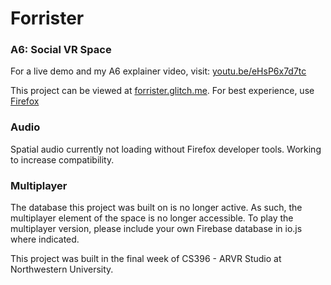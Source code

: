 
# Forrister
### A6: Social VR Space

For a live demo and my A6 explainer video, visit: [youtu.be/eHsP6x7d7tc](https://youtu.be/eHsP6x7d7tc)

This project can be viewed at [forrister.glitch.me](https://forrister.glitch.me/). For best experience, use [Firefox](https://www.mozilla.org/en-US/firefox/new/)

### Audio
Spatial audio currently not loading without Firefox developer tools. Working to increase compatibility.

### Multiplayer
The database this project was built on is no longer active. As such, the multiplayer element of the space is no longer accessible. To play the multiplayer version, please include your own Firebase database in io.js where indicated.


This project was built in the final week of CS396 - ARVR Studio at Northwestern University.
